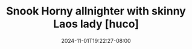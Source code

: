 --- 
title: "Snook Horny allnighter with skinny Laos lady [huco]"
description: "streaming  video bokep Snook Horny allnighter with skinny Laos lady [huco] yandex full terbaru"
date: 2024-11-01T19:22:27-08:00
file_code: "i43ca79jdshf"
draft: false
cover: "g6pniuu7ky1alxcs.jpg"
tags: ["Snook", "Horny", "allnighter", "with", "skinny", "Laos", "lady", "bokep-indo", "bokep-viral", "bokep-ig"]
length: 2381
fld_id: "1483171"
foldername: "Asian s3x diary laos id telegram"
categories: ["Asian s3x diary laos id telegram"]
views: 0
---